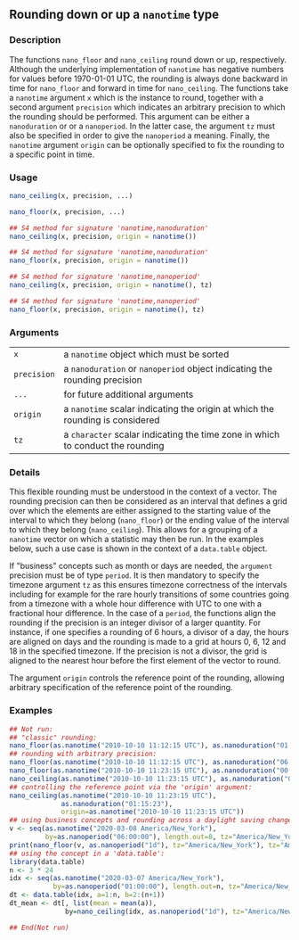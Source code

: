 
<div role="main">

## Rounding down or up a `nanotime` type

### Description

The functions `nano_floor` and `nano_ceiling` round down or up,
respectively. Although the underlying implementation of `nanotime` has
negative numbers for values before 1970-01-01 UTC, the rounding is
always done backward in time for `nano_floor` and forward in time for
`nano_ceiling`. The functions take a `nanotime` argument `x` which is
the instance to round, together with a second argument `precision` which
indicates an arbitrary precision to which the rounding should be
performed. This argument can be either a `nanoduration` or or a
`nanoperiod`. In the latter case, the argument `tz` must also be
specified in order to give the `nanoperiod` a meaning. Finally, the
`nanotime` argument `origin` can be optionally specified to fix the
rounding to a specific point in time.

### Usage

``` R
nano_ceiling(x, precision, ...)

nano_floor(x, precision, ...)

## S4 method for signature 'nanotime,nanoduration'
nano_ceiling(x, precision, origin = nanotime())

## S4 method for signature 'nanotime,nanoduration'
nano_floor(x, precision, origin = nanotime())

## S4 method for signature 'nanotime,nanoperiod'
nano_ceiling(x, precision, origin = nanotime(), tz)

## S4 method for signature 'nanotime,nanoperiod'
nano_floor(x, precision, origin = nanotime(), tz)
```

### Arguments

|             |                                                                                |
|-------------|--------------------------------------------------------------------------------|
| `x`         | a `nanotime` object which must be sorted                                       |
| `precision` | a `nanoduration` or `nanoperiod` object indicating the rounding precision      |
| `...`       | for future additional arguments                                                |
| `origin`    | a `nanotime` scalar indicating the origin at which the rounding is considered  |
| `tz`        | a `character` scalar indicating the time zone in which to conduct the rounding |

### Details

This flexible rounding must be understood in the context of a vector.
The rounding precision can then be considered as an interval that
defines a grid over which the elements are either assigned to the
starting value of the interval to which they belong (`nano_floor`) or
the ending value of the interval to which they belong (`nano_ceiling`).
This allows for a grouping of a `nanotime` vector on which a statistic
may then be run. In the examples below, such a use case is shown in the
context of a `data.table` object.

If "business" concepts such as month or days are needed, the `argument`
precision must be of type `period`. It is then mandatory to specify the
timezone argument `tz` as this ensures timezone correctness of the
intervals including for example for the rare hourly transitions of some
countries going from a timezone with a whole hour difference with UTC to
one with a fractional hour difference. In the case of a `period`, the
functions align the rounding if the precision is an integer divisor of a
larger quantity. For instance, if one specifies a rounding of 6 hours, a
divisor of a day, the hours are aligned on days and the rounding is made
to a grid at hours 0, 6, 12 and 18 in the specified timezone. If the
precision is not a divisor, the grid is aligned to the nearest hour
before the first element of the vector to round.

The argument `origin` controls the reference point of the rounding,
allowing arbitrary specification of the reference point of the rounding.

### Examples

``` R
## Not run: 
## "classic" rounding:
nano_floor(as.nanotime("2010-10-10 11:12:15 UTC"), as.nanoduration("01:00:00"))
## rounding with arbitrary precision:
nano_floor(as.nanotime("2010-10-10 11:12:15 UTC"), as.nanoduration("06:00:00"))
nano_floor(as.nanotime("2010-10-10 11:23:15 UTC"), as.nanoduration("00:15:00"))
nano_ceiling(as.nanotime("2010-10-10 11:23:15 UTC"), as.nanoduration("01:15:23"))
## controlling the reference point via the 'origin' argument:
nano_ceiling(as.nanotime("2010-10-10 11:23:15 UTC"),
             as.nanoduration("01:15:23"),
             origin=as.nanotime("2010-10-10 11:23:15 UTC"))
## using business concepts and rounding across a daylight saving change:
v <- seq(as.nanotime("2020-03-08 America/New_York"),
         by=as.nanoperiod("06:00:00"), length.out=8, tz="America/New_York")
print(nano_floor(v, as.nanoperiod("1d"), tz="America/New_York"), tz="America/New_York")
## using the concept in a 'data.table':
library(data.table)
n <- 3 * 24
idx <- seq(as.nanotime("2020-03-07 America/New_York"),
           by=as.nanoperiod("01:00:00"), length.out=n, tz="America/New_York")
dt <- data.table(idx, a=1:n, b=2:(n+1))
dt_mean <- dt[, list(mean = mean(a)),
              by=nano_ceiling(idx, as.nanoperiod("1d"), tz="America/New_York")]

## End(Not run)
```



